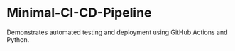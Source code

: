 # Minimal-CI-CD-Pipeline
Demonstrates automated testing and deployment using GitHub Actions and Python.
